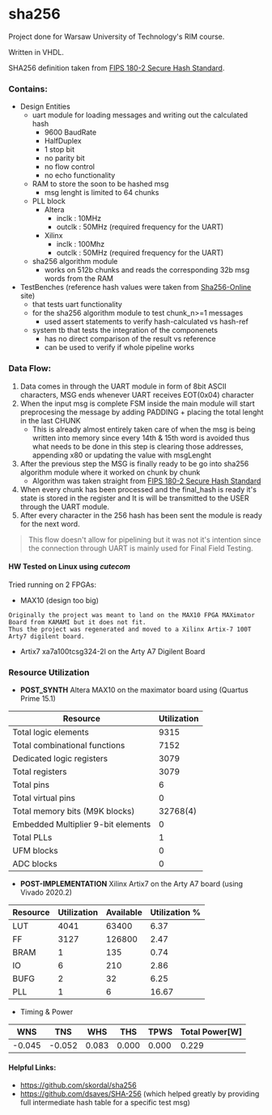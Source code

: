 # sha256
Project done for Warsaw University of Technology's RIM course.

Written in VHDL.

SHA256 definition taken from [FIPS 180-2 Secure Hash Standard](https://csrc.nist.gov/csrc/media/publications/fips/180/2/archive/2002-08-01/documents/fips180-2.pdf).

### Contains:
- Design Entities
  - uart module for loading messages and writing out the calculated hash
    - 9600 BaudRate
    - HalfDuplex
    - 1 stop bit
    - no parity bit
    - no flow control
    - no echo functionality
  - RAM to store the soon to be hashed msg
    - msg lenght is limited to 64 chunks
  - PLL block 
    - Altera
      - inclk  : 10MHz 
      - outclk : 50MHz (required frequency for the UART)
    - Xilinx 
      - inclk  : 100Mhz
      - outclk : 50MHz (required frequency for the UART)
  - sha256 algorithm module
    - works on 512b chunks and reads the corresponding 32b msg words from the RAM
- TestBenches (reference hash values were taken from [Sha256-Online](https://emn178.github.io/online-tools/sha256.html) site)
  - that tests uart functionality
  - for the sha256 algorithm module to test chunk_n>=1 messages  
    - used assert  statements to verify hash-calculated vs hash-ref
  - system tb that tests the integration of the componenets
    - has no direct comparison of the result vs reference
    - can be used to verify if whole pipeline works
  
### Data Flow:

1. Data comes in through the UART module in form of 8bit ASCII characters, MSG ends whenever UART receives EOT(0x04) character
2. When the input msg is complete FSM inside the main module will start preprocesing the message by adding PADDING + placing the total lenght in the last CHUNK
   - This is already almost entirely taken care of when the msg is being written into memory since every 14th & 15th word is avoided thus what needs to be done in this step is clearing those addresses, appending x80 or updating the value with msgLenght
3. After the previous step the MSG is finally ready to be go into sha256 algorithm module where it worked on chunk by chunk
   - Algorithm was taken straight from [FIPS 180-2 Secure Hash Standard](https://csrc.nist.gov/csrc/media/publications/fips/180/2/archive/2002-08-01/documents/fips180-2.pdf)
4. When every chunk has been processed and the final_hash is ready it's state is stored in the register and It is will be transmitted to the USER through the UART module.
5. After every character in the 256 hash has been sent the module is ready for the next word.

> This flow doesn't allow for pipelining but it was not it's intention since the connection through UART is mainly used for Final Field Testing.


#### HW Tested on Linux using *cutecom*



Tried running on 2 FPGAs:
- MAX10 (design too big)
```
Originally the project was meant to land on the MAX10 FPGA MAXimator Board from KAMAMI but it does not fit.
Thus the project was regenerated and moved to a Xilinx Artix-7 100T Arty7 digilent board.
```
- Artix7 xa7a100tcsg324-2l on the Arty A7 Digilent Board

### Resource Utilization

- **POST_SYNTH** Altera MAX10 on the maximator board using (Quartus Prime 15.1)


| Resource  |  Utilization |
| --- | --- |
| Total logic elements | 9315 |
| Total combinational functions | 7152 |
| Dedicated logic registers | 3079 |
| Total registers | 3079 |
| Total pins | 6 |
| Total virtual pins | 0 |
| Total memory bits (M9K blocks) | 32768(4) |
| Embedded Multiplier 9-bit elements | 0 |
| Total PLLs | 1 |
| UFM blocks | 0 |
| ADC blocks | 0 |

- **POST-IMPLEMENTATION** Xilinx Artix7 on the Arty A7 board (using Vivado 2020.2)

| Resource | Utilization | Available | Utilization % |
| --- | --- | --- | --- |
| LUT | 4041| 63400 | 6.37 |
| FF  | 3127 | 126800 | 2.47 |
| BRAM | 1 | 135 | 0.74 |
| IO | 6 | 210 | 2.86 |
| BUFG | 2 | 32 | 6.25 |
| PLL | 1 | 6 | 16.67 |

  - Timing & Power

| WNS | TNS | WHS | THS | TPWS | Total Power[W]|
| --- | --- | --- | --- | --- | --- |
| -0.045 | -0.052 | 0.083 | 0.000 | 0.000 | 0.229 |


#### Helpful Links:
- https://github.com/skordal/sha256
- https://github.com/dsaves/SHA-256 (which helped greatly by providing full intermediate hash table for a specific test msg)
